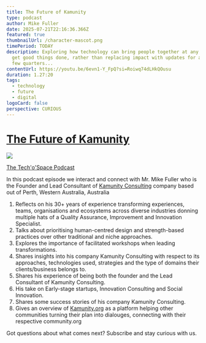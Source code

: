 ```yaml
---
title: The Future of Kamunity
type: podcast
author: Mike Fuller
date: 2025-07-21T22:16:36.366Z
featured: true
thumbnailUrl: /character-mascot.png
timePeriod: TODAY
description: Exploring how technology can bring people together at any scale to
  get good things done, rather than replacing impact with updates for another
  few quarters...
contentUrl: https://youtu.be/6evn1-Y_FpQ?si=Roiwq74dLHkQOusu
duration: 1.27:20
tags:
  - technology
  - future
  - digital
logoCard: false
perspective: CURIOUS
---
```

# [The Future of Kamunity](https://youtu.be/6evn1-Y_FpQ?si=KinSBxuUpL8ZvOBe)

![](/uploads/podcast-mike.png)

[The Tech'o'Space Podcast](https://www.youtube.com/playlist?list=PLWYXFxIH-gOLjEKx71XVHpdoEqBrNgSab)

In this podcast episode we interact and connect with Mr. Mike Fuller who is the Founder and Lead Consultant of [Kamunity Consulting](https://www.kamunityconsulting.com/) company based out of Perth, Western Australia, Australia 

1. Reflects on his 30+ years of experience transforming experiences, teams, organisations and ecosystems across diverse industries donning multiple hats of a Quality Assurance, Improvement and Innovation Specialist. 
2. Talks about prioritising human-centred design and strength-based practices over other traditional and niche approaches. 
3. Explores the importance of facilitated workshops when leading transformations. 
4. Shares insights into his company Kamunity Consulting with respect to its approaches, technologies used, strategies and the type of domains their clients/business belongs to. 
5. Shares his experience of being both the founder and the Lead Consultant of Kamunity Consulting. 
6. His take on Early-stage startups, Innovation Consulting and Social Innovation. 
7. Shares some success stories of his company Kamunity Consulting. 
8. Gives an overview of [Kamunity.org](Kamunity.org) as a platform helping other communities turning their plan into dialouges, connecting with their respective community.org

Got questions about what comes next? Subscribe and stay curious with us.
